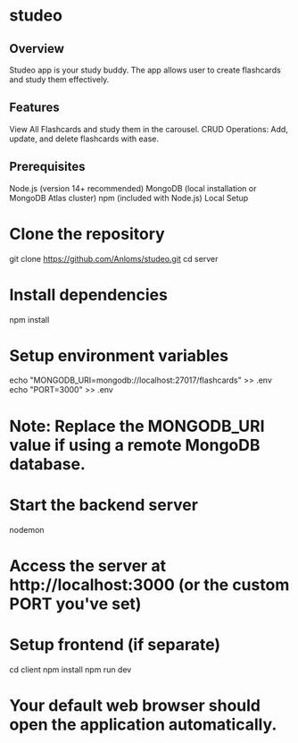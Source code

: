# studeo

## Overview
Studeo app is your study buddy. The app allows user to create flashcards and study them effectively.

## Features
View All Flashcards and study them in the carousel.
CRUD Operations: Add, update, and delete flashcards with ease.

## Prerequisites
Node.js (version 14+ recommended)
MongoDB (local installation or MongoDB Atlas cluster)
npm (included with Node.js)
Local Setup
# Clone the repository
git clone https://github.com/Anloms/studeo.git
cd server 

# Install dependencies
npm install

# Setup environment variables
echo "MONGODB_URI=mongodb://localhost:27017/flashcards" >> .env
echo "PORT=3000" >> .env
# Note: Replace the MONGODB_URI value if using a remote MongoDB database.

# Start the backend server
nodemon
# Access the server at http://localhost:3000 (or the custom PORT you've set)

# Setup frontend (if separate)
cd client
npm install
npm run dev
# Your default web browser should open the application automatically.

